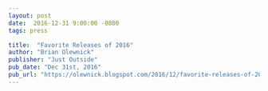 ```yaml
---
layout: post
date:  2016-12-31 9:00:00 -0800
tags: press

title:  "Favorite Releases of 2016"
author: "Brian Olewnick"
publisher: "Just Outside"
pub_date: "Dec 31st, 2016"
pub_url: "https://olewnick.blogspot.com/2016/12/favorite-releases-of-2016-allowing-that.html"
---
```

